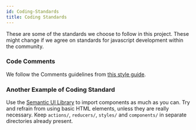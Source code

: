 ```yaml
---
id: Coding-Standards
title: Coding Standards
---
```


These are some of the standards we choose to follow in this project. These might change if we agree on standards for javascript development within the community.

### Code Comments

We follow the Comments guidelines from [this style guide](https://prettier.io/playground/).

### Another Example of Coding Standard

Use the [Semantic UI Library](https://react.semantic-ui.com/) to import components as much as you can. Try and refrain from using basic HTML elements, unless they are really necessary. Keep `actions/`, `reducers/`, `styles/` and `components/` in separate directories already present.
